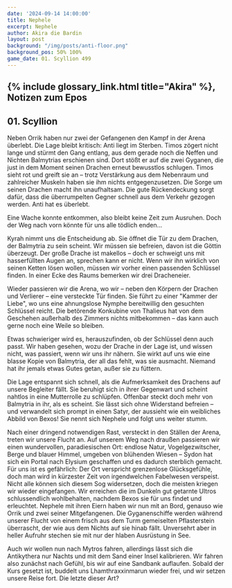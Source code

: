 ```yaml
---
date: '2024-09-14 14:00:00'
title: Nephele
excerpt: Nephele
author: Akira die Bardin
layout: post
background: "/img/posts/anti-floor.png"
background_pos: 50% 100%
game_date: 01. Scyllion 499
---
```


## {% include glossary_link.html title="Akira" %}, Notizen zum Epos

## 01. Scyllion

Neben Orrik haben nur zwei der Gefangenen den Kampf in der Arena überlebt. Die Lage bleibt kritisch: Anti liegt im Sterben. Timos zögert nicht lange und stürmt den Gang entlang, aus dem gerade noch die Neffen und Nichten Balmytrias erschienen sind. Dort stößt er auf die zwei Gyganen, die just in dem Moment seinen Drachen erneut bewusstlos schlugen. Timos sieht rot und greift sie an – trotz Verstärkung aus dem Nebenraum und zahlreicher Muskeln haben sie ihm nichts entgegenzusetzen. Die Sorge um seinen Drachen macht ihn unaufhaltsam. Die gute Rückendeckung sorgt dafür, dass die überrumpelten Gegner schnell aus dem Verkehr gezogen werden. Anti hat es überlebt.

Eine Wache konnte entkommen, also bleibt keine Zeit zum Ausruhen. Doch der Weg nach vorn könnte für uns alle tödlich enden...

Kyrah nimmt uns die Entscheidung ab. Sie öffnet die Tür zu dem Drachen, der Balmytria zu sein scheint. Wir müssen sie befreien, davon ist die Göttin überzeugt. Der große Drache ist makellos – doch er schweigt uns mit hasserfüllten Augen an, sprechen kann er nicht. Wenn wir ihn wirklich von seinen Ketten lösen wollen, müssen wir vorher einen passenden Schlüssel finden. In einer Ecke des Raums bemerken wir drei Dracheneier.

Wieder passieren wir die Arena, wo wir – neben den Körpern der Drachen und Verlierer – eine versteckte Tür finden. Sie führt zu einer "Kammer der Liebe", wo uns eine ahnungslose Nymphe bereitwillig den gesuchten Schlüssel reicht. Die betörende Konkubine von Thalieus hat von dem Geschehen außerhalb des Zimmers nichts mitbekommen – das kann auch gerne noch eine Weile so bleiben.

Etwas schwieriger wird es, herauszufinden, ob der Schlüssel denn auch passt. Wir haben gesehen, wozu der Drache in der Lage ist, und wissen nicht, was passiert, wenn wir uns ihr nähern. Sie wirkt auf uns wie eine blasse Kopie von Balmytria, der all das fehlt, was sie ausmacht. Niemand hat ihr jemals etwas Gutes getan, außer sie zu füttern.

Die Lage entspannt sich schnell, als die Aufmerksamkeit des Drachens auf unsere Begleiter fällt. Sie beruhigt sich in ihrer Gegenwart und scheint nahtlos in eine Mutterrolle zu schlüpfen. Offenbar steckt doch mehr von Balmytria in ihr, als es scheint. Sie lässt sich ohne Widerstand befreien – und verwandelt sich prompt in einen Satyr, der aussieht wie ein weibliches Abbild von Bexos! Sie nennt sich Nephele und folgt uns weiter stumm.

Nach einer dringend notwendigen Rast, versteckt in den Ställen der Arena, treten wir unsere Flucht an. Auf unserem Weg nach draußen passieren wir einen wundervollen, paradiesischen Ort: endlose Natur, Vogelgezwitscher, Berge und blauer Himmel, umgeben von blühenden Wiesen – Sydon hat sich ein Portal nach Elysium geschaffen und es dadurch sterblich gemacht. Für uns ist es gefährlich: Der Ort verspricht grenzenlose Glücksgefühle, doch man wird in kürzester Zeit von irgendwelchen Fabelwesen verspeist. Nicht alle können sich diesem Sog widersetzen, doch die meisten kriegen wir wieder eingefangen.
Wir erreichen die im Dunkeln gut getarnte Ultros schlussendlich wohlbehalten, nachdem Bexos sie für uns findet und erleuchtet. Nephele mit ihren Eiern haben wir nun mit an Bord, genauso wie Orrik und zwei seiner Mitgefangenen. Die Gyganenschiffe werden während unserer Flucht von einem frisch aus dem Turm gemeiselten Pflasterstein überrascht, der wie aus dem Nichts auf sie hinab fällt. Unversehrt aber in heller Aufruhr stechen sie mit nur der hlaben Ausrüstung in See.

Auch wir wollen nun nach Mytros fahren, allerdings lässt sich die Antikythera nur Nachts und mit dem Sand einer Insel kalibrieren. Wir fahren also zunächst nach Gefühl, bis wir auf eine Sandbank auflaufen. Sobald der Kurs gesetzt ist, buddelt uns Lhamthraxxinmarun wieder frei, und wir setzen unsere Reise fort. Die letzte dieser Art?

